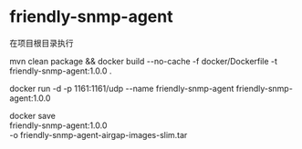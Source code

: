 # friendly-snmp-agent

在项目根目录执行

mvn clean package && docker build --no-cache -f docker/Dockerfile -t friendly-snmp-agent:1.0.0 .

docker run -d -p 1161:1161/udp --name friendly-snmp-agent friendly-snmp-agent:1.0.0

docker save \
    friendly-snmp-agent:1.0.0 \
    -o friendly-snmp-agent-airgap-images-slim.tar
